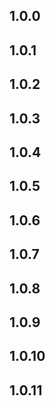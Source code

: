 ## 1.0.0

## 1.0.1

## 1.0.2

## 1.0.3

## 1.0.4

## 1.0.5

## 1.0.6

## 1.0.7

## 1.0.8

## 1.0.9

## 1.0.10

## 1.0.11
